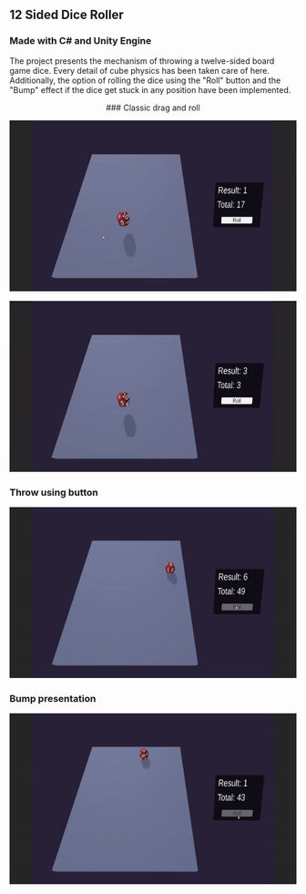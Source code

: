 ## 12 Sided Dice Roller
### Made with C# and Unity Engine

The project presents the mechanism of throwing a twelve-sided board game dice. Every detail of cube physics has been taken care of here. 
Additionally, the option of rolling the dice using the "Roll" button and the "Bump" effect if the dice get stuck in any position have been implemented.


<p align="center">
### Classic drag and roll
</p>

<p align="center">
  <img src="Image/DragAndRoll.gif" width="700" height="300"/>
</p>
<p align="center">
  <img src="Image/DragAndRoll2.gif" width="700" height="300"/>
</p>

### Throw using button

<p align="center">
  <img src="Image/Roll.gif" width="700" height="300"/>
</p>

### Bump presentation

<p align="center">
  <img src="Image/RollAndBump.gif" width="700" height="300"/>
</p>
